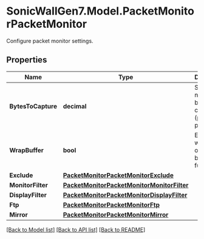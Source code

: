 # SonicWallGen7.Model.PacketMonitorPacketMonitor
Configure packet monitor settings.

## Properties

Name | Type | Description | Notes
------------ | ------------- | ------------- | -------------
**BytesToCapture** | **decimal** | Specify number of bytes to capture (per packet). | [optional] 
**WrapBuffer** | **bool** | Enable wrapping of capture buffer once full. | [optional] 
**Exclude** | [**PacketMonitorPacketMonitorExclude**](PacketMonitorPacketMonitorExclude.md) |  | [optional] 
**MonitorFilter** | [**PacketMonitorPacketMonitorMonitorFilter**](PacketMonitorPacketMonitorMonitorFilter.md) |  | [optional] 
**DisplayFilter** | [**PacketMonitorPacketMonitorDisplayFilter**](PacketMonitorPacketMonitorDisplayFilter.md) |  | [optional] 
**Ftp** | [**PacketMonitorPacketMonitorFtp**](PacketMonitorPacketMonitorFtp.md) |  | [optional] 
**Mirror** | [**PacketMonitorPacketMonitorMirror**](PacketMonitorPacketMonitorMirror.md) |  | [optional] 

[[Back to Model list]](../README.md#documentation-for-models) [[Back to API list]](../README.md#documentation-for-api-endpoints) [[Back to README]](../README.md)

